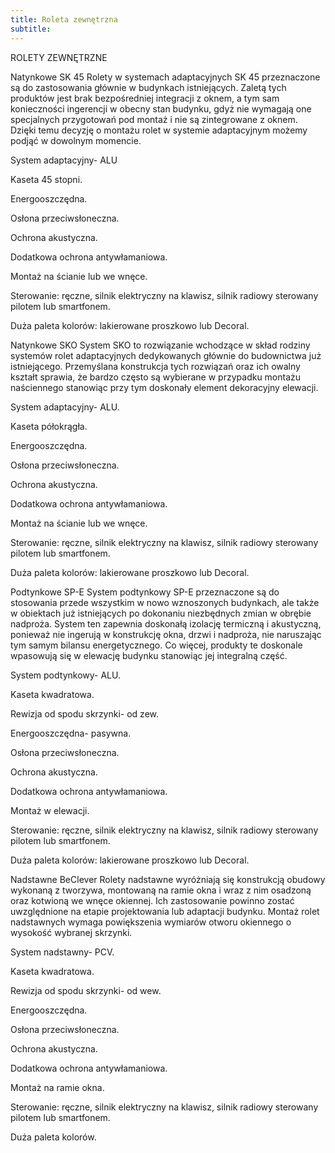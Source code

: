 ```yaml
---
title: Roleta zewnętrzna
subtitle:
---
```


ROLETY ZEWNĘTRZNE

Natynkowe SK 45 
Rolety w systemach adaptacyjnych SK 45 przeznaczone są do zastosowania głównie w budynkach istniejących. Zaletą tych produktów jest brak bezpośredniej integracji z oknem, a tym sam konieczności ingerencji w obecny stan budynku, gdyż nie wymagają one specjalnych przygotowań pod montaż i nie są zintegrowane z oknem. Dzięki temu decyzję o montażu rolet w systemie adaptacyjnym możemy podjąć w dowolnym momencie. 

System adaptacyjny- ALU

Kaseta 45 stopni.

Energooszczędna.

Osłona przeciwsłoneczna.

Ochrona akustyczna. 

Dodatkowa ochrona antywłamaniowa.

Montaż na ścianie lub we wnęce.

Sterowanie: ręczne, silnik elektryczny na klawisz, silnik radiowy sterowany pilotem lub smartfonem.

Duża paleta kolorów: lakierowane proszkowo lub Decoral.


Natynkowe SKO
System SKO to rozwiązanie wchodzące w skład rodziny systemów rolet adaptacyjnych dedykowanych głównie do budownictwa już istniejącego. Przemyślana konstrukcja tych rozwiązań oraz ich owalny kształt sprawia, że bardzo często są wybierane w przypadku montażu naściennego stanowiąc przy tym doskonały element dekoracyjny elewacji.

System adaptacyjny- ALU.

Kaseta półokrągła.

Energooszczędna.

Osłona przeciwsłoneczna.

Ochrona akustyczna. 

Dodatkowa ochrona antywłamaniowa.

Montaż na ścianie lub we wnęce.

Sterowanie: ręczne, silnik elektryczny na klawisz, silnik radiowy sterowany pilotem lub smartfonem.

Duża paleta kolorów: lakierowane proszkowo lub Decoral.


Podtynkowe SP-E
System podtynkowy SP-E przeznaczone są do stosowania przede wszystkim w nowo wznoszonych budynkach, ale także w obiektach już istniejących po dokonaniu niezbędnych zmian w obrębie nadproża. System ten zapewnia doskonałą izolację termiczną i akustyczną, ponieważ nie ingerują w konstrukcję okna, drzwi i nadproża, nie naruszając tym samym bilansu energetycznego. Co więcej, produkty te doskonale wpasowują się w elewację budynku stanowiąc jej integralną część.

System podtynkowy- ALU.

Kaseta kwadratowa.

Rewizja od spodu skrzynki- od zew.

Energooszczędna- pasywna.

Osłona przeciwsłoneczna.

Ochrona akustyczna. 

Dodatkowa ochrona antywłamaniowa.

Montaż w elewacji.

Sterowanie: ręczne, silnik elektryczny na klawisz, silnik radiowy sterowany pilotem lub smartfonem.

Duża paleta kolorów: lakierowane proszkowo lub Decoral.

Nadstawne BeClever
Rolety nadstawne wyróżniają się konstrukcją obudowy wykonaną z tworzywa, montowaną na ramie okna i wraz z nim osadzoną oraz kotwioną we wnęce okiennej. Ich zastosowanie powinno zostać uwzględnione na etapie projektowania lub adaptacji budynku. Montaż rolet nadstawnych wymaga powiększenia wymiarów otworu okiennego o wysokość wybranej skrzynki.

System nadstawny- PCV.

Kaseta kwadratowa.

Rewizja od spodu skrzynki- od wew.

Energooszczędna.

Osłona przeciwsłoneczna.

Ochrona akustyczna. 

Dodatkowa ochrona antywłamaniowa.

Montaż na ramie okna.

Sterowanie: ręczne, silnik elektryczny na klawisz, silnik radiowy sterowany pilotem lub smartfonem.

Duża paleta kolorów.